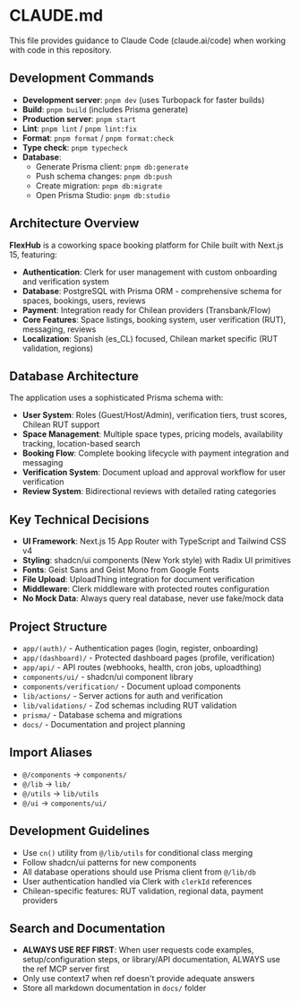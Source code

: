 # CLAUDE.md

This file provides guidance to Claude Code (claude.ai/code) when working with code in this repository.

## Development Commands

- **Development server**: `pnpm dev` (uses Turbopack for faster builds)
- **Build**: `pnpm build` (includes Prisma generate)
- **Production server**: `pnpm start`
- **Lint**: `pnpm lint` / `pnpm lint:fix`
- **Format**: `pnpm format` / `pnpm format:check`
- **Type check**: `pnpm typecheck`
- **Database**:
  - Generate Prisma client: `pnpm db:generate`
  - Push schema changes: `pnpm db:push`
  - Create migration: `pnpm db:migrate`
  - Open Prisma Studio: `pnpm db:studio`

## Architecture Overview

**FlexHub** is a coworking space booking platform for Chile built with Next.js 15, featuring:

- **Authentication**: Clerk for user management with custom onboarding and verification system
- **Database**: PostgreSQL with Prisma ORM - comprehensive schema for spaces, bookings, users, reviews
- **Payment**: Integration ready for Chilean providers (Transbank/Flow)
- **Core Features**: Space listings, booking system, user verification (RUT), messaging, reviews
- **Localization**: Spanish (es_CL) focused, Chilean market specific (RUT validation, regions)

## Database Architecture

The application uses a sophisticated Prisma schema with:

- **User System**: Roles (Guest/Host/Admin), verification tiers, trust scores, Chilean RUT support
- **Space Management**: Multiple space types, pricing models, availability tracking, location-based search
- **Booking Flow**: Complete booking lifecycle with payment integration and messaging
- **Verification System**: Document upload and approval workflow for user verification
- **Review System**: Bidirectional reviews with detailed rating categories

## Key Technical Decisions

- **UI Framework**: Next.js 15 App Router with TypeScript and Tailwind CSS v4
- **Styling**: shadcn/ui components (New York style) with Radix UI primitives
- **Fonts**: Geist Sans and Geist Mono from Google Fonts
- **File Upload**: UploadThing integration for document verification
- **Middleware**: Clerk middleware with protected routes configuration
- **No Mock Data**: Always query real database, never use fake/mock data

## Project Structure

- `app/(auth)/` - Authentication pages (login, register, onboarding)
- `app/(dashboard)/` - Protected dashboard pages (profile, verification)
- `app/api/` - API routes (webhooks, health, cron jobs, uploadthing)
- `components/ui/` - shadcn/ui component library
- `components/verification/` - Document upload components
- `lib/actions/` - Server actions for auth and verification
- `lib/validations/` - Zod schemas including RUT validation
- `prisma/` - Database schema and migrations
- `docs/` - Documentation and project planning

## Import Aliases

- `@/components` → `components/`
- `@/lib` → `lib/`
- `@/utils` → `lib/utils`
- `@/ui` → `components/ui/`

## Development Guidelines

- Use `cn()` utility from `@/lib/utils` for conditional class merging
- Follow shadcn/ui patterns for new components
- All database operations should use Prisma client from `@/lib/db`
- User authentication handled via Clerk with `clerkId` references
- Chilean-specific features: RUT validation, regional data, payment providers

## Search and Documentation

- **ALWAYS USE REF FIRST**: When user requests code examples, setup/configuration steps, or library/API documentation, ALWAYS use the ref MCP server first
- Only use context7 when ref doesn't provide adequate answers  
- Store all markdown documentation in `docs/` folder